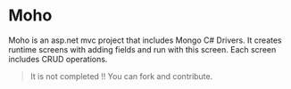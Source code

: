 # Moho
Moho is an asp.net mvc project that includes Mongo C# Drivers. It creates runtime screens with adding fields and run with this screen. Each screen includes CRUD operations.

>It is not completed !! You can fork and contribute.
